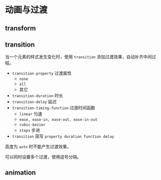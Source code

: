 # 动画与过渡

## transform

## transition

当一个元素的样式发生变化时，使用 `transition` 添加过渡效果，自动补齐中间过程。

* `transition-property` 过渡属性
  * `none`
  * `all`
  * 其它
* `transition-duration` 时长
* `transition-delay` 延迟
* `transition-timing-function` 过渡时间函数
  * `linear` 匀速
  * `ease, ease-in, ease-out, ease-in-out`
  * `cubic-bezier`
  * `steps` 步进
* `transition` 简写 `property duration function delay`

高度为 `auto` 时不能产生过渡效果。

可以同时设置多个过渡，使用逗号分隔。

## animation
